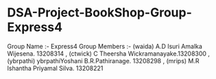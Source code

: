 DSA-Project-BookShop-Group-Express4
===================================

Group Name :- Express4  Group Members :- (waida) A.D Isuri Amalka Wijesena. 13208314   ,   (ctwick) C Theersha Wickramanayake.13208300   ,   (ybrpathi) ybrpathiYoshani B.R.Pathiranage. 13208298   ,  (mrips) M.R Ishantha Priyamal Silva. 13208221        

